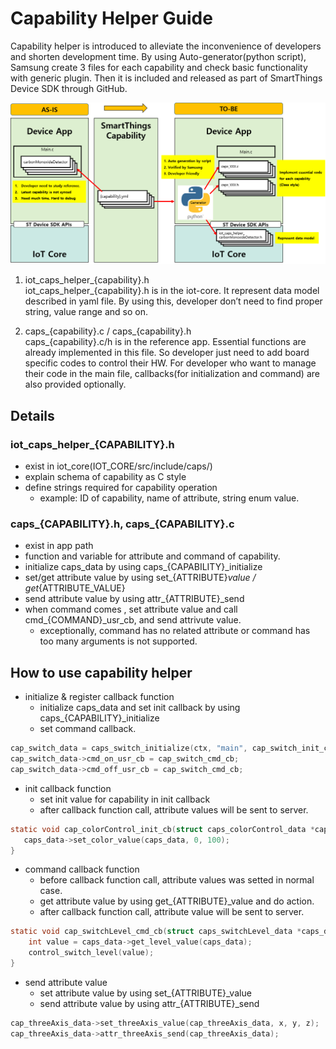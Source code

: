 # Capability Helper Guide

Capability helper is introduced to alleviate the inconvenience of developers and shorten development time. By using Auto-generator(python script), Samsung create 3 files for each capability and check basic functionality with generic plugin. Then it is included and released as part of SmartThings Device SDK through GitHub.

![Capability Helper Creation](./res/capability_helper_creation.png)

1. iot_caps_helper_{capability}.h  
iot_caps_helper_{capability}.h is in the iot-core. It represent data model described in yaml file. By using this, developer don’t need to find proper string, value range and so on.

2. caps_{capability}.c / caps_{capability}.h  
caps_{capability}.c/h is in the reference app. Essential functions are already implemented in this file. So developer just need to add board specific codes to control their HW. For developer who want to manage their code in the main file, callbacks(for initialization and command) are also provided optionally.

## Details

### iot_caps_helper_{CAPABILITY}.h
- exist in iot_core(IOT_CORE/src/include/caps/)
- explain schema of capability as C style
- define strings required for capability operation
    - example: ID of capability, name of attribute, string enum value.

### caps_{CAPABILITY}.h, caps_{CAPABILITY}.c
- exist in app path
- function and variable for attribute and command of capability.
- initialize caps_data by using caps_{CAPABILITY}_initialize
- set/get attribute value by using set_{ATTRIBUTE}_value / get_{ATTRIBUTE_VALUE}
- send attribute value by using attr_{ATTRIBUTE}_send
- when command comes , set attribute value and call cmd_{COMMAND}_usr_cb, and send attrivute value.
    - exceptionally, command has no related attribute or command has too many arguments is not supported.

## How to use capability helper

- initialize & register callback function
    - initialize caps_data and set init callback by using caps_{CAPABILITY}_initialize
    - set command callback. 
```c
cap_switch_data = caps_switch_initialize(ctx, "main", cap_switch_init_cb, NULL);
cap_switch_data->cmd_on_usr_cb = cap_switch_cmd_cb;
cap_switch_data->cmd_off_usr_cb = cap_switch_cmd_cb;
```

- init callback function
    - set init value for capability in init callback
    - after callback function call, attribute values will be sent to server.
 ```c
 static void cap_colorControl_init_cb(struct caps_colorControl_data *caps_data) {
    caps_data->set_color_value(caps_data, 0, 100);
}
 ```

- command callback function
    - before callback function call, attribute values was setted in normal case.
    - get attribute value by using get_{ATTRIBUTE}_value and do action.
    - after callback function call, attribute value will be sent to server.
```c
static void cap_switchLevel_cmd_cb(struct caps_switchLevel_data *caps_data){
    int value = caps_data->get_level_value(caps_data);
    control_switch_level(value);
}
```
- send attribute value
    - set attribute value by using set_{ATTRIBUTE}_value
    - send attribute value by using attr_{ATTRIBUTE}_send
```c
cap_threeAxis_data->set_threeAxis_value(cap_threeAxis_data, x, y, z);
cap_threeAxis_data->attr_threeAxis_send(cap_threeAxis_data);
```